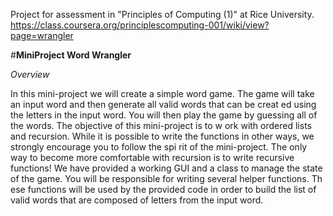 Project for assessment in "Principles of Computing (1)" at Rice University.  
https://class.coursera.org/principlescomputing-001/wiki/view?page=wrangler  

#**MiniProject Word Wrangler**  

*Overview*  

In this mini-project we will create a simple word game. The game will take an input word and then generate all valid words that can be creat
ed using the letters in the input word. You will then play the game by guessing all of the words. The objective of this mini-project is to w
ork with ordered lists and recursion. While it is possible to write the functions in other ways, we strongly encourage you to follow the spi
rit of the mini-project. The only way to become more comfortable with recursion is to write recursive functions!
We have provided a working GUI and a class to manage the state of the game. You will be responsible for writing several helper functions. Th
ese functions will be used by the provided code in order to build the list of valid words that are composed of letters from the input word.  

